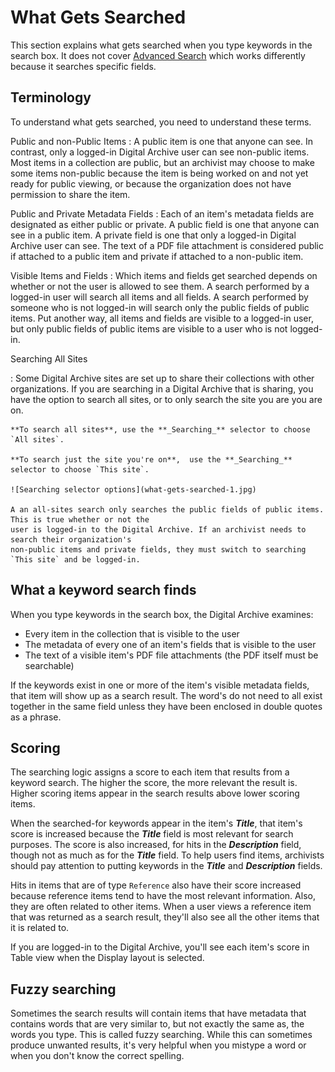 
# What Gets Searched

This section explains what gets searched when you type keywords in the search box.
It does not cover [Advanced Search](../how-to-search/#advanced-search) which works
differently because it searches specific fields.

## Terminology

To understand what gets searched, you need to understand these terms.

Public and non-Public Items
:   A public item is one that anyone can see. In contrast, only a logged-in Digital Archive user
    can see non-public items. Most items in a collection are public, but an archivist may choose
    to make some items non-public because the item is being worked on and not yet
    ready for public viewing, or because the organization does not have permission to share the item.

Public and Private Metadata Fields
:   Each of an item's metadata fields are designated as either public or private.
    A public field is one that anyone can see in a public item. A private field is one
    that only a logged-in Digital Archive user can see. The text of a PDF file attachment
    is considered public if attached to a public item and private if attached to a
    non-public item.

Visible Items and Fields
:   Which items and fields get searched depends on whether or not the user is allowed to see them.
    A search performed by a logged-in user will search all items and all fields.
    A search performed by someone who is not logged-in will search only the public fields of
    public items. Put another way, all items and fields are visible to a logged-in user, but
    only public fields of public items are visible to a user who is not logged-in.

Searching All Sites

:   Some Digital Archive sites are set up to share their collections with other organizations.
    If you are searching in a Digital Archive that is sharing, you have the option to search all sites,
    or to only search the site you are you are on. 

    **To search all sites**, use the **_Searching_** selector to choose `All sites`.

    **To search just the site you're on**,  use the **_Searching_** selector to choose `This site`.

    ![Searching selector options](what-gets-searched-1.jpg)

    A an all-sites search only searches the public fields of public items. This is true whether or not the
    user is logged-in to the Digital Archive. If an archivist needs to search their organization's
    non-public items and private fields, they must switch to searching `This site` and be logged-in.

## What a keyword search finds

When you type keywords in the search box, the Digital Archive examines:

-   Every item in the collection that is visible to the user
-   The metadata of every one of an item's fields that is visible to the user
-   The text of a visible item's PDF file attachments (the PDF itself must be searchable)

If the keywords exist in one or more of the item's visible metadata fields, that item will show
up as a search result. The word's do not need to all exist together in the same field unless
they have been enclosed in double quotes as a phrase.


## Scoring

The searching logic assigns a score to each item that results from a keyword search.
The higher the score, the more relevant the result is. Higher scoring items appear in the
search results above lower scoring items.

When the searched-for keywords appear in the item's **_Title_**, that item's score is increased because the 
**_Title_** field is most relevant for search purposes. The score is also increased, for hits
in the **_Description_** field, though not as much as for the **_Title_** field. To help users find items,
archivists should pay attention to putting keywords in the **_Title_**
and **_Description_** fields.

Hits in items that are of type `Reference` also have their score increased because reference items tend to have
the most relevant information. Also, they are often related to other items. When a user views a
reference item that was returned as a search result, they'll also see all the other items that it
is related to.

If you are logged-in to the Digital Archive,
you'll see each item's score in Table view when the Display layout is selected.

## Fuzzy searching

Sometimes the search results will contain items that have metadata that contains words that
are very similar to, but not exactly the same as, the words you type. This is called fuzzy searching.
While this can sometimes produce unwanted results, it's very helpful when you mistype a word or when
you don't know the correct spelling.


